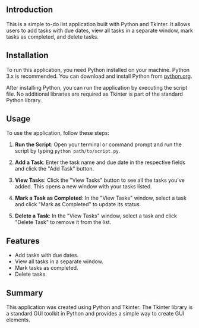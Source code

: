 
## Introduction
This is a simple to-do list application built with Python and Tkinter. It allows users to add tasks with due dates, view all tasks in a separate window, mark tasks as completed, and delete tasks.

## Installation
To run this application, you need Python installed on your machine. Python 3.x is recommended. You can download and install Python from [python.org](https://www.python.org/downloads/).

After installing Python, you can run the application by executing the script file. No additional libraries are required as Tkinter is part of the standard Python library.

## Usage
To use the application, follow these steps:

1. **Run the Script**: Open your terminal or command prompt and run the script by typing `python path/to/script.py`.

2. **Add a Task**: Enter the task name and due date in the respective fields and click the "Add Task" button.

3. **View Tasks**: Click the "View Tasks" button to see all the tasks you've added. This opens a new window with your tasks listed.

4. **Mark a Task as Completed**: In the "View Tasks" window, select a task and click "Mark as Completed" to update its status.

5. **Delete a Task**: In the "View Tasks" window, select a task and click "Delete Task" to remove it from the list.

## Features
- Add tasks with due dates.
- View all tasks in a separate window.
- Mark tasks as completed.
- Delete tasks.

## Summary
This application was created using Python and Tkinter. The Tkinter library is a standard GUI toolkit in Python and provides a simple way to create GUI elements.

